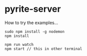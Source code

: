 # pyrite-server

How to try the examples...

```
sudo npm install -g nodemon
npm install

npm run watch
npm start // this in other terminal
```
